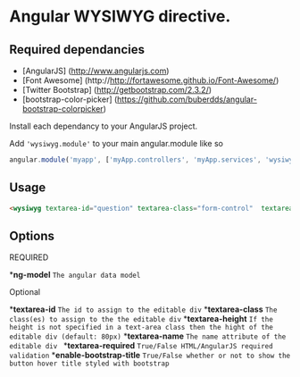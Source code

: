 
Angular WYSIWYG directive.
===========================

Required dependancies
-----------------------
* [AngularJS] (http://www.angularjs.com) 
* [Font Awesome] (http://http://fortawesome.github.io/Font-Awesome/)
* [Twitter Bootstrap] (http://getbootstrap.com/2.3.2/)
* [bootstrap-color-picker] (https://github.com/buberdds/angular-bootstrap-colorpicker)

Install each dependancy to your AngularJS project.

Add `'wysiwyg.module'` to your main angular.module like so
```javascript
angular.module('myapp', ['myApp.controllers', 'myApp.services', 'wysiwyg.module']);
````


Usage
------------
```html
<wysiwyg textarea-id="question" textarea-class="form-control"  textarea-height="80px" textarea-name="textareaQuestion" textarea-required ng-model="yourModel.model" enable-bootstrap-title="true"></wysiwyg>
```
Options
-----------
REQUIRED

***ng-model**					`The angular data model`

Optional

***textarea-id** 				`The id to assign to the editable div`
***textarea-class**				`The class(es) to assign to the the editable div`
***textarea-height**				`If the height is not specified in a text-area class then the hight of the editable div (default: 80px)`
***textarea-name**				`The name attribute of the editable div `
***textarea-required**			`True/False HTML/AngularJS required validation`
***enable-bootstrap-title**		`True/False whether or not to show the button hover title styled with bootstrap	`





